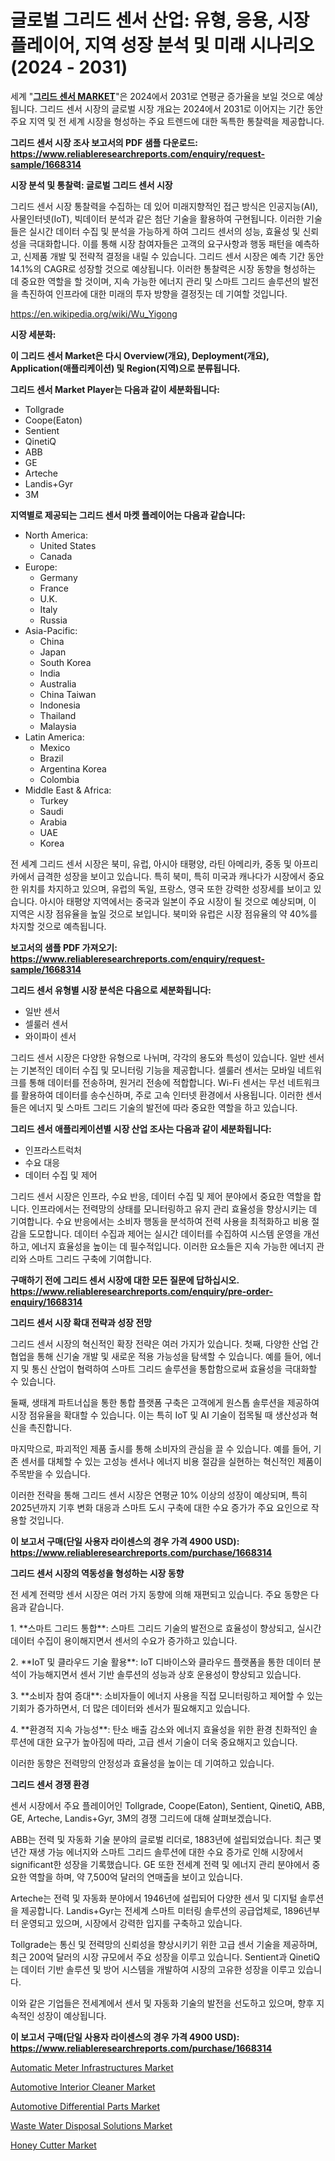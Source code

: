 <p><h1>글로벌 그리드 센서 산업: 유형, 응용, 시장 플레이어, 지역 성장 분석 및 미래 시나리오 (2024 - 2031)</h1></p><p>세계 "<strong><a href="https://www.reliableresearchreports.com/grid-sensors-r1668314?utm_campaign=105&utm_medium=8&utm_source=Github&utm_content=ia&utm_term=26092024&utm_id=grid-sensors">그리드 센서 MARKET</a></strong>"은 2024에서 2031로 연평균 증가율을 보일 것으로 예상됩니다. 그리드 센서 시장의 글로벌 시장 개요는 2024에서 2031로 이어지는 기간 동안 주요 지역 및 전 세계 시장을 형성하는 주요 트렌드에 대한 독특한 통찰력을 제공합니다.</p>
<p><strong>그리드 센서 시장 조사 보고서의 PDF 샘플 다운로드: <a href="https://www.reliableresearchreports.com/enquiry/request-sample/1668314?utm_campaign=105&utm_medium=8&utm_source=Github&utm_content=ia&utm_term=26092024&utm_id=grid-sensors">https://www.reliableresearchreports.com/enquiry/request-sample/1668314</a></strong></p>
<p><strong>시장 분석 및 통찰력: 글로벌 그리드 센서 시장</strong></p>
<p><p>그리드 센서 시장 통찰력을 수집하는 데 있어 미래지향적인 접근 방식은 인공지능(AI), 사물인터넷(IoT), 빅데이터 분석과 같은 첨단 기술을 활용하여 구현됩니다. 이러한 기술들은 실시간 데이터 수집 및 분석을 가능하게 하여 그리드 센서의 성능, 효율성 및 신뢰성을 극대화합니다. 이를 통해 시장 참여자들은 고객의 요구사항과 행동 패턴을 예측하고, 신제품 개발 및 전략적 결정을 내릴 수 있습니다. 그리드 센서 시장은 예측 기간 동안 14.1%의 CAGR로 성장할 것으로 예상됩니다. 이러한 통찰력은 시장 동향을 형성하는 데 중요한 역할을 할 것이며, 지속 가능한 에너지 관리 및 스마트 그리드 솔루션의 발전을 촉진하여 인프라에 대한 미래의 투자 방향을 결정짓는 데 기여할 것입니다.</p></p>
<p><a href="%7CAUTHORITHY_DOMAIN_URL%7C?utm_campaign=105&utm_medium=8&utm_source=Github&utm_content=ia&utm_term=26092024&utm_id=grid-sensors">https://en.wikipedia.org/wiki/Wu_Yigong</a></p>
<p><strong>시장 세분화:</strong></p>
<p><strong>이 그리드 센서 Market은 다시 Overview(개요), Deployment(개요), Application(애플리케이션) 및 Region(지역)으로 분류됩니다.</strong></p>
<p><strong>그리드 센서 Market Player는 다음과 같이 세분화됩니다:</strong></p>
<p><ul><li>Tollgrade</li><li>Coope(Eaton)</li><li>Sentient</li><li>QinetiQ</li><li>ABB</li><li>GE</li><li>Arteche</li><li>Landis+Gyr</li><li>3M</li></ul></p>
<p><strong>지역별로 제공되는 그리드 센서 마켓 플레이어는 다음과 같습니다:</strong></p>
<p><ul>
    <li>
        North America:
        <ul>
            <li>United States</li>
            <li>Canada</li>
        </ul>
    </li>
    <li>
        Europe:
        <ul>
            <li>Germany</li>
            <li>France</li>
            <li>U.K.</li>
            <li>Italy</li>
            <li>Russia</li>
        </ul>
    </li>
    <li>
        Asia-Pacific:
        <ul>
            <li>China</li>
            <li>Japan</li>
            <li>South Korea</li>
            <li>India</li>
            <li>Australia</li>
            <li>China Taiwan</li>
            <li>Indonesia</li>
            <li>Thailand</li>
            <li>Malaysia</li>
        </ul>
    </li>
    <li>
        Latin America:
        <ul>
            <li>Mexico</li>
            <li>Brazil</li>
            <li>Argentina Korea</li>
            <li>Colombia</li>
        </ul>
    </li>
    <li>
        Middle East & Africa:
        <ul>
            <li>Turkey</li>
            <li>Saudi</li>
            <li>Arabia</li>
            <li>UAE</li>
            <li>Korea</li>
        </ul>
    </li>
    </ul></p>
<p><p>전 세계 그리드 센서 시장은 북미, 유럽, 아시아 태평양, 라틴 아메리카, 중동 및 아프리카에서 급격한 성장을 보이고 있습니다. 특히 북미, 특히 미국과 캐나다가 시장에서 중요한 위치를 차지하고 있으며, 유럽의 독일, 프랑스, 영국 또한 강력한 성장세를 보이고 있습니다. 아시아 태평양 지역에서는 중국과 일본이 주요 시장이 될 것으로 예상되며, 이 지역은 시장 점유율을 높일 것으로 보입니다. 북미와 유럽은 시장 점유율의 약 40%를 차지할 것으로 예측됩니다.</p></p>
<p><strong>보고서의 샘플 PDF 가져오기: <a href="https://www.reliableresearchreports.com/enquiry/request-sample/1668314?utm_campaign=105&utm_medium=8&utm_source=Github&utm_content=ia&utm_term=26092024&utm_id=grid-sensors">https://www.reliableresearchreports.com/enquiry/request-sample/1668314</a></strong></p>
<p><strong>그리드 센서 유형별 시장 분석은 다음으로 세분화됩니다:</strong></p>
<p><ul><li>일반 센서</li><li>셀룰러 센서</li><li>와이파이 센서</li></ul></p>
<p><p>그리드 센서 시장은 다양한 유형으로 나뉘며, 각각의 용도와 특성이 있습니다. 일반 센서는 기본적인 데이터 수집 및 모니터링 기능을 제공합니다. 셀룰러 센서는 모바일 네트워크를 통해 데이터를 전송하며, 원거리 전송에 적합합니다. Wi-Fi 센서는 무선 네트워크를 활용하여 데이터를 송수신하며, 주로 고속 인터넷 환경에서 사용됩니다. 이러한 센서들은 에너지 및 스마트 그리드 기술의 발전에 따라 중요한 역할을 하고 있습니다.</p></p>
<p><strong>그리드 센서 애플리케이션별 시장 산업 조사는 다음과 같이 세분화됩니다:</strong></p>
<p><ul><li>인프라스트럭처</li><li>수요 대응</li><li>데이터 수집 및 제어</li></ul></p>
<p><p>그리드 센서 시장은 인프라, 수요 반응, 데이터 수집 및 제어 분야에서 중요한 역할을 합니다. 인프라에서는 전력망의 상태를 모니터링하고 유지 관리 효율성을 향상시키는 데 기여합니다. 수요 반응에서는 소비자 행동을 분석하여 전력 사용을 최적화하고 비용 절감을 도모합니다. 데이터 수집과 제어는 실시간 데이터를 수집하여 시스템 운영을 개선하고, 에너지 효율성을 높이는 데 필수적입니다. 이러한 요소들은 지속 가능한 에너지 관리와 스마트 그리드 구축에 기여합니다.</p></p>
<p><strong>구매하기 전에 그리드 센서 시장에 대한 모든 질문에 답하십시오. <a href="https://www.reliableresearchreports.com/enquiry/pre-order-enquiry/1668314?utm_campaign=105&utm_medium=8&utm_source=Github&utm_content=ia&utm_term=26092024&utm_id=grid-sensors">https://www.reliableresearchreports.com/enquiry/pre-order-enquiry/1668314</a></strong></p>
<p><strong>그리드 센서 시장 확대 전략과 성장 전망</strong></p>
<p><p>그리드 센서 시장의 혁신적인 확장 전략은 여러 가지가 있습니다. 첫째, 다양한 산업 간 협업을 통해 신기술 개발 및 새로운 적용 가능성을 탐색할 수 있습니다. 예를 들어, 에너지 및 통신 산업이 협력하여 스마트 그리드 솔루션을 통합함으로써 효율성을 극대화할 수 있습니다. </p><p>둘째, 생태계 파트너십을 통한 통합 플랫폼 구축은 고객에게 원스톱 솔루션을 제공하여 시장 점유율을 확대할 수 있습니다. 이는 특히 IoT 및 AI 기술이 접목될 때 생산성과 혁신을 촉진합니다.</p><p>마지막으로, 파괴적인 제품 출시를 통해 소비자의 관심을 끌 수 있습니다. 예를 들어, 기존 센서를 대체할 수 있는 고성능 센서나 에너지 비용 절감을 실현하는 혁신적인 제품이 주목받을 수 있습니다.</p><p>이러한 전략을 통해 그리드 센서 시장은 연평균 10% 이상의 성장이 예상되며, 특히 2025년까지 기후 변화 대응과 스마트 도시 구축에 대한 수요 증가가 주요 요인으로 작용할 것입니다.</p></p>
<p><strong>이 보고서 구매(단일 사용자 라이센스의 경우 가격 4900 USD): <a href="https://www.reliableresearchreports.com/purchase/1668314?utm_campaign=105&utm_medium=8&utm_source=Github&utm_content=ia&utm_term=26092024&utm_id=grid-sensors">https://www.reliableresearchreports.com/purchase/1668314</a></strong></p>
<p><strong>그리드 센서 시장의 역동성을 형성하는 시장 동향</strong></p>
<p><p>전 세계 전력망 센서 시장은 여러 가지 동향에 의해 재편되고 있습니다. 주요 동향은 다음과 같습니다.</p><p>1. **스마트 그리드 통합**: 스마트 그리드 기술의 발전으로 효율성이 향상되고, 실시간 데이터 수집이 용이해지면서 센서의 수요가 증가하고 있습니다.</p><p>2. **IoT 및 클라우드 기술 활용**: IoT 디바이스와 클라우드 플랫폼을 통한 데이터 분석이 가능해지면서 센서 기반 솔루션의 성능과 상호 운용성이 향상되고 있습니다.</p><p>3. **소비자 참여 증대**: 소비자들이 에너지 사용을 직접 모니터링하고 제어할 수 있는 기회가 증가하면서, 더 많은 데이터와 센서가 필요해지고 있습니다.</p><p>4. **환경적 지속 가능성**: 탄소 배출 감소와 에너지 효율성을 위한 환경 친화적인 솔루션에 대한 요구가 높아짐에 따라, 고급 센서 기술이 더욱 중요해지고 있습니다. </p><p>이러한 동향은 전력망의 안정성과 효율성을 높이는 데 기여하고 있습니다.</p></p>
<p><strong>그리드 센서 경쟁 환경</strong></p>
<p><p>센서 시장에서 주요 플레이어인 Tollgrade, Coope(Eaton), Sentient, QinetiQ, ABB, GE, Arteche, Landis+Gyr, 3M의 경쟁 그리드에 대해 살펴보겠습니다. </p><p>ABB는 전력 및 자동화 기술 분야의 글로벌 리더로, 1883년에 설립되었습니다. 최근 몇 년간 재생 가능 에너지와 스마트 그리드 솔루션에 대한 수요 증가로 인해 시장에서 significant한 성장을 기록했습니다. GE 또한 전세계 전력 및 에너지 관리 분야에서 중요한 역할을 하며, 약 7,500억 달러의 연매출을 보이고 있습니다. </p><p>Arteche는 전력 및 자동화 분야에서 1946년에 설립되어 다양한 센서 및 디지털 솔루션을 제공합니다. Landis+Gyr는 전세계 스마트 미터링 솔루션의 공급업체로, 1896년부터 운영되고 있으며, 시장에서 강력한 입지를 구축하고 있습니다. </p><p>Tollgrade는 통신 및 전력망의 신뢰성을 향상시키기 위한 고급 센서 기술을 제공하며, 최근 200억 달러의 시장 규모에서 주요 성장을 이루고 있습니다. Sentient과 QinetiQ는 데이터 기반 솔루션 및 방어 시스템을 개발하여 시장의 고유한 성장을 이루고 있습니다. </p><p>이와 같은 기업들은 전세계에서 센서 및 자동화 기술의 발전을 선도하고 있으며, 향후 지속적인 성장이 예상됩니다.</p></p>
<p><strong>이 보고서 구매(단일 사용자 라이센스의 경우 가격 4900 USD): <a href="https://www.reliableresearchreports.com/purchase/1668314?utm_campaign=105&utm_medium=8&utm_source=Github&utm_content=ia&utm_term=26092024&utm_id=grid-sensors">https://www.reliableresearchreports.com/purchase/1668314</a></strong></p>
<p><p><a href="https://github.com/petbigbeepjn/Market-Research-Report-List-1/blob/main/automatic-meter-infrastructures-market.md?utm_campaign=105&utm_medium=8&utm_source=Github&utm_content=ia&utm_term=26092024&utm_id=grid-sensors">Automatic Meter Infrastructures Market</a></p><p><a href="https://issuu.com/reportprime-2/docs/automotive-interior-cleaner-market-_c5a31bcc731014?utm_campaign=105&utm_medium=8&utm_source=Github&utm_content=ia&utm_term=26092024&utm_id=grid-sensors">Automotive Interior Cleaner Market</a></p><p><a href="https://www.linkedin.com/pulse/strategic-market-insights-global-automotive-differential-parts-l9kqe?trackingId=VER1Z563SqySP%2FZgeFesAw%3D%3D&utm_campaign=105&utm_medium=8&utm_source=Github&utm_content=ia&utm_term=26092024&utm_id=grid-sensors">Automotive Differential Parts Market</a></p><p><a href="https://github.com/luckyshygirl/Market-Research-Report-List-6/blob/main/waste-water-disposal-solutions-market.md?utm_campaign=105&utm_medium=8&utm_source=Github&utm_content=ia&utm_term=26092024&utm_id=grid-sensors">Waste Water Disposal Solutions Market</a></p><p><a href="https://issuu.com/reportprime-2/docs/honey-cutter-market-size-2030.pptx_95a1faa1c9c76d?utm_campaign=105&utm_medium=8&utm_source=Github&utm_content=ia&utm_term=26092024&utm_id=grid-sensors">Honey Cutter Market</a></p></p>
